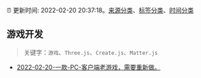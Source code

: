 :alarm_clock: 更新时间: 2022-02-20 20:37:18。[来源分类](../README.md)、[标签分类](../TAGS.md)、[时间分类](../TIMELINE.md)

## 游戏开发


> 关键字：`游戏`、`Three.js`、`Create.js`、`Matter.js`



- [2022-02-20-一款-PC-客户端老游戏，需要重新做。](https://www.v2ex.com/t/835239) 